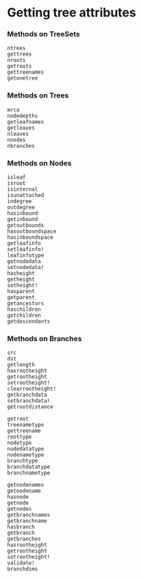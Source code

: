 # Getting tree attributes

### Methods on TreeSets
```@docs
ntrees
gettrees
nroots
getroots
gettreenames
getonetree
```

### Methods on Trees
```@docs
mrca
nodedepths
getleafnames
getleaves
nleaves
nnodes
nbranches
```

### Methods on Nodes
```@docs
isleaf
isroot
isinternal
isunattached
indegree
outdegree
hasinbound
getinbound
getoutbounds
hasoutboundspace
hasinboundspace
getleafinfo
setleafinfo!
leafinfotype
getnodedata
setnodedata!
hasheight
getheight
setheight!
hasparent
getparent
getancestors
haschildren
getchildren
getdescendants
```

### Methods on Branches
```@docs
src
dst
getlength
hasrootheight
getrootheight
setrootheight!
clearrootheight!
getbranchdata
setbranchdata!
getrootdistance
```



```@docs
getroot
treenametype
gettreename
roottype
nodetype
nodedatatype
nodenametype
branchtype
branchdatatype
branchnametype

getnodenames
getnodename
hasnode
getnode
getnodes
getbranchnames
getbranchname
hasbranch
getbranch
getbranches
hasrootheight
getrootheight
setrootheight!
validate!
branchdims
```


